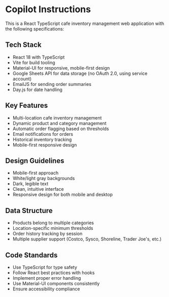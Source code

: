 # Copilot Instructions

<!-- Use this file to provide workspace-specific custom instructions to Copilot. For more details, visit https://code.visualstudio.com/docs/copilot/copilot-customization#_use-a-githubcopilotinstructionsmd-file -->

This is a React TypeScript cafe inventory management web application with the following specifications:

## Tech Stack
- React 18 with TypeScript
- Vite for build tooling
- Material-UI for responsive, mobile-first design
- Google Sheets API for data storage (no OAuth 2.0, using service account)
- EmailJS for sending order summaries
- Day.js for date handling

## Key Features
- Multi-location cafe inventory management
- Dynamic product and category management
- Automatic order flagging based on thresholds
- Email notifications for orders
- Historical inventory tracking
- Mobile-first responsive design

## Design Guidelines
- Mobile-first approach
- White/light gray backgrounds
- Dark, legible text
- Clean, intuitive interface
- Responsive design for both mobile and desktop

## Data Structure
- Products belong to multiple categories
- Location-specific minimum thresholds
- Order history tracking by session
- Multiple supplier support (Costco, Sysco, Shoreline, Trader Joe's, etc.)

## Code Standards
- Use TypeScript for type safety
- Follow React best practices with hooks
- Implement proper error handling
- Use Material-UI components consistently
- Ensure accessibility compliance
